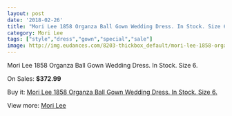 ```yaml
---
layout: post
date: '2018-02-26'
title: "Mori Lee 1858 Organza Ball Gown Wedding Dress. In Stock. Size 6."
category: Mori Lee
tags: ["style","dress","gown","special","sale"]
image: http://img.eudances.com/8203-thickbox_default/mori-lee-1858-organza-ball-gown-wedding-dress-in-stock-size-6.jpg
---
```

Mori Lee 1858 Organza Ball Gown Wedding Dress. In Stock. Size 6.

On Sales: **$372.99**
<a href="https://www.eudances.com/en/mori-lee/2838-mori-lee-1858-organza-ball-gown-wedding-dress-in-stock-size-6.html"><amp-img layout="responsive" width="600" height="600" src="//img.eudances.com/8203-thickbox_default/mori-lee-1858-organza-ball-gown-wedding-dress-in-stock-size-6.jpg" alt="Mori Lee 1858 Organza Ball Gown Wedding Dress. In Stock. Size 6. 0" /></a>
<a href="https://www.eudances.com/en/mori-lee/2838-mori-lee-1858-organza-ball-gown-wedding-dress-in-stock-size-6.html"><amp-img layout="responsive" width="600" height="600" src="//img.eudances.com/8206-thickbox_default/mori-lee-1858-organza-ball-gown-wedding-dress-in-stock-size-6.jpg" alt="Mori Lee 1858 Organza Ball Gown Wedding Dress. In Stock. Size 6. 1" /></a>
<a href="https://www.eudances.com/en/mori-lee/2838-mori-lee-1858-organza-ball-gown-wedding-dress-in-stock-size-6.html"><amp-img layout="responsive" width="600" height="600" src="//img.eudances.com/8205-thickbox_default/mori-lee-1858-organza-ball-gown-wedding-dress-in-stock-size-6.jpg" alt="Mori Lee 1858 Organza Ball Gown Wedding Dress. In Stock. Size 6. 2" /></a>
<a href="https://www.eudances.com/en/mori-lee/2838-mori-lee-1858-organza-ball-gown-wedding-dress-in-stock-size-6.html"><amp-img layout="responsive" width="600" height="600" src="//img.eudances.com/8204-thickbox_default/mori-lee-1858-organza-ball-gown-wedding-dress-in-stock-size-6.jpg" alt="Mori Lee 1858 Organza Ball Gown Wedding Dress. In Stock. Size 6. 3" /></a>

Buy it: [Mori Lee 1858 Organza Ball Gown Wedding Dress. In Stock. Size 6.](https://www.eudances.com/en/mori-lee/2838-mori-lee-1858-organza-ball-gown-wedding-dress-in-stock-size-6.html "Mori Lee 1858 Organza Ball Gown Wedding Dress. In Stock. Size 6.")

View more: [Mori Lee](https://www.eudances.com/en/9-mori-lee "Mori Lee")